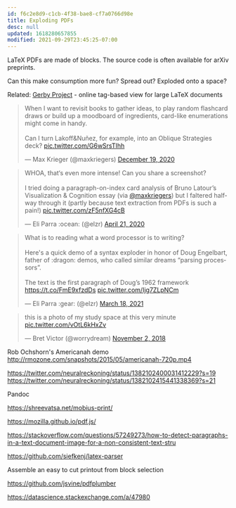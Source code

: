 ```yaml
---
id: f6c2e8d9-c1cb-4f38-bae8-cf7a0766d98e
title: Exploding PDFs
desc: null
updated: 1618280657855
modified: 2021-09-29T23:45:25-07:00
---
```


LaTeX PDFs are made of blocks. The source code is often available for arXiv preprints.

Can this make consumption more fun? Spread out? Exploded onto a space?

Related: [Gerby Project](https://gerby-project.github.io/) - online tag-based view for large LaTeX documents

<blockquote class="twitter-tweet"><p lang="en" dir="ltr">When I want to revisit books to gather ideas, to play random flashcard draws or build up a moodboard of ingredients, card-like enumerations might come in handy.<br><br>Can I turn Lakoff&amp;Nuñez, for example, into an Oblique Strategies deck? <a href="https://t.co/G6wSrsTIhh">pic.twitter.com/G6wSrsTIhh</a></p>&mdash; Max Krieger (@maxkriegers) <a href="https://twitter.com/maxkriegers/status/1340182031129587712?ref_src=twsrc%5Etfw">December 19, 2020</a></blockquote> <script async src="https://platform.twitter.com/widgets.js" charset="utf-8"></script>

<blockquote class="twitter-tweet"><p lang="en" dir="ltr">WHOA, that‘s even more intense! Can you share a screenshot?<br><br>I tried doing a paragraph-on-index card analysis of Bruno Latour’s Visualization &amp; Cognition essay (via <a href="https://twitter.com/maxkriegers?ref_src=twsrc%5Etfw">@maxkriegers</a>) but I faltered halfway through it (partly because text extraction from PDFs is such a pain!) <a href="https://t.co/zF5nfXG4cB">pic.twitter.com/zF5nfXG4cB</a></p>&mdash; Eli Parra :ocean: (@elzr) <a href="https://twitter.com/elzr/status/1252694790065487872?ref_src=twsrc%5Etfw">April 21, 2020</a></blockquote> <script async src="https://platform.twitter.com/widgets.js" charset="utf-8"></script>

<blockquote class="twitter-tweet"><p lang="en" dir="ltr">What is to reading what a word processor is to writing?<br><br>Here&#39;s a quick demo of a syntax exploder in honor of Doug Engelbart, father of :dragon: demos, who called similar dreams “parsing processors”.<br><br>The text is the first paragraph of Doug’s 1962 framework <a href="https://t.co/FmE9xfzdDs">https://t.co/FmE9xfzdDs</a> <a href="https://t.co/Ijg7ZLpNCm">pic.twitter.com/Ijg7ZLpNCm</a></p>&mdash; Eli Parra :gear: (@elzr) <a href="https://twitter.com/elzr/status/1372391789332725763?ref_src=twsrc%5Etfw">March 18, 2021</a></blockquote> <script async src="https://platform.twitter.com/widgets.js" charset="utf-8"></script>

<blockquote class="twitter-tweet"><p lang="en" dir="ltr">this is a photo of my study space at this very minute <a href="https://t.co/vOtL6kHxZv">pic.twitter.com/vOtL6kHxZv</a></p>&mdash; Bret Victor (@worrydream) <a href="https://twitter.com/worrydream/status/1058411361661784065?ref_src=twsrc%5Etfw">November 2, 2018</a></blockquote> <script async src="https://platform.twitter.com/widgets.js" charset="utf-8"></script>

Rob Ochshorn's Americanah demo http://rmozone.com/snapshots/2015/05/americanah-720p.mp4

https://twitter.com/neuralreckoning/status/1382102400031412229?s=19
   https://twitter.com/neuralreckoning/status/1382102415441338369?s=21

Pandoc

https://shreevatsa.net/mobius-print/

https://mozilla.github.io/pdf.js/


https://stackoverflow.com/questions/57249273/how-to-detect-paragraphs-in-a-text-document-image-for-a-non-consistent-text-stru


https://github.com/siefkenj/latex-parser

Assemble an easy to cut printout from block selection


https://github.com/jsvine/pdfplumber


https://datascience.stackexchange.com/a/47980

